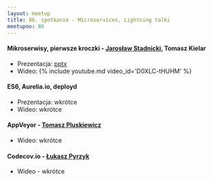 ```yaml
---
layout: meetup
title: 86. spotkanie - Microservices, Lightning talki
meetupno: 86
---
```


#### Mikroserwisy, pierwsze kroczki - [Jarosław Stadnicki](http://jaroslawstadnicki.pl/), Tomasz Kielar
* Prezentacja: [pptx](/assets/microservices.pptx)
* Wideo: {% include youtube.md video_id='D0XLC-tHUHM' %}

#### ES6, Aurelia.io, deployd
* Prezentacja: wkrótce
* Wideo: wkrótce

#### AppVeyor - [Tomasz Pluskiewicz](http://twitter.com/tpluscode)
* Wideo: wkrótce

#### Codecov.io - [Łukasz Pyrzyk](https://twitter.com/lukaszpyrzyk/)
* Wideo - wkrótce

